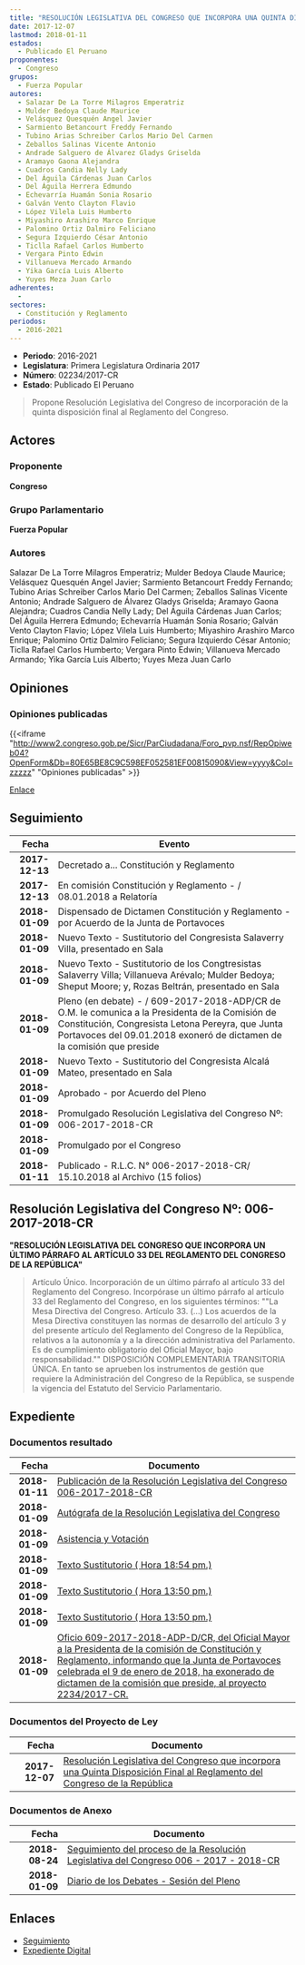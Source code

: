 ```yaml
---
title: "RESOLUCIÓN LEGISLATIVA DEL CONGRESO QUE INCORPORA UNA QUINTA DISPOSICIÓN FINAL AL REGLAMENTO DEL CONGRESO DE LA REPÚBLICA"
date: 2017-12-07
lastmod: 2018-01-11
estados: 
  - Publicado El Peruano
proponentes: 
  - Congreso
grupos: 
  - Fuerza Popular
autores: 
  - Salazar De La Torre Milagros Emperatriz
  - Mulder Bedoya Claude Maurice
  - Velásquez Quesquén Angel Javier
  - Sarmiento Betancourt Freddy Fernando
  - Tubino Arias Schreiber Carlos Mario Del Carmen
  - Zeballos Salinas Vicente Antonio
  - Andrade Salguero de Álvarez Gladys Griselda
  - Aramayo Gaona Alejandra
  - Cuadros Candia Nelly Lady
  - Del Águila Cárdenas Juan Carlos
  - Del Águila Herrera Edmundo
  - Echevarría Huamán Sonia Rosario
  - Galván Vento Clayton Flavio
  - López Vilela Luis Humberto
  - Miyashiro Arashiro Marco Enrique
  - Palomino Ortiz Dalmiro Feliciano
  - Segura Izquierdo César Antonio
  - Ticlla Rafael Carlos Humberto
  - Vergara Pinto Edwin
  - Villanueva Mercado Armando
  - Yika García Luis Alberto
  - Yuyes Meza Juan Carlo
adherentes: 
  - 
sectores: 
  - Constitución y Reglamento
periodos: 
  - 2016-2021
---
```


- **Periodo**: 2016-2021
- **Legislatura**: Primera Legislatura Ordinaria 2017
- **Número**: 02234/2017-CR
- **Estado**: Publicado El Peruano

> Propone Resolución Legislativa del Congreso de incorporación de la quinta disposición final al Reglamento del Congreso.


## Actores

### Proponente

**Congreso**

### Grupo Parlamentario

**Fuerza Popular**

### Autores

Salazar De La Torre Milagros Emperatriz; Mulder Bedoya Claude Maurice; Velásquez Quesquén Angel Javier; Sarmiento Betancourt Freddy Fernando; Tubino Arias Schreiber Carlos Mario Del Carmen; Zeballos Salinas Vicente Antonio; Andrade Salguero de Álvarez Gladys Griselda; Aramayo Gaona Alejandra; Cuadros Candia Nelly Lady; Del Águila Cárdenas Juan Carlos; Del Águila Herrera Edmundo; Echevarría Huamán Sonia Rosario; Galván Vento Clayton Flavio; López Vilela Luis Humberto; Miyashiro Arashiro Marco Enrique; Palomino Ortiz Dalmiro Feliciano; Segura Izquierdo César Antonio; Ticlla Rafael Carlos Humberto; Vergara Pinto Edwin; Villanueva Mercado Armando; Yika García Luis Alberto; Yuyes Meza Juan Carlo


## Opiniones

### Opiniones publicadas

{{<iframe "http://www2.congreso.gob.pe/Sicr/ParCiudadana/Foro_pvp.nsf/RepOpiweb04?OpenForm&Db=80E65BE8C9C598EF052581EF00815090&View=yyyy&Col=zzzzz" "Opiniones publicadas" >}}

[Enlace](http://www2.congreso.gob.pe/Sicr/ParCiudadana/Foro_pvp.nsf/RepOpiweb04?OpenForm&Db=80E65BE8C9C598EF052581EF00815090&View=yyyy&Col=zzzzz)

## Seguimiento

| Fecha | Evento |
|------:|--------|
| **2017-12-13** | Decretado a... Constitución y Reglamento|
| **2017-12-13** | En comisión Constitución y Reglamento - / 08.01.2018 a Relatoría|
| **2018-01-09** | Dispensado de Dictamen Constitución y Reglamento - por Acuerdo de la Junta de Portavoces|
| **2018-01-09** | Nuevo Texto - Sustitutorio del Congresista Salaverry Villa, presentado en Sala|
| **2018-01-09** | Nuevo Texto - Sustitutorio de los Congtresistas Salaverry Villa; Villanueva Arévalo; Mulder Bedoya; Sheput Moore; y, Rozas Beltrán, presentado en Sala|
| **2018-01-09** | Pleno (en debate) - / 609-2017-2018-ADP/CR de O.M. le comunica a la Presidenta de la Comisión de Constitución, Congresista Letona Pereyra, que Junta Portavoces del 09.01.2018 exoneró de dictamen de la comisión que preside|
| **2018-01-09** | Nuevo Texto - Sustitutorio del Congresista Alcalá Mateo, presentado en Sala|
| **2018-01-09** | Aprobado - por Acuerdo del Pleno|
| **2018-01-09** | Promulgado Resolución Legislativa del Congreso Nº: 006-2017-2018-CR|
| **2018-01-09** | Promulgado por el Congreso|
| **2018-01-11** | Publicado - R.L.C. N° 006-2017-2018-CR/ 15.10.2018 al Archivo (15 folios)|

## Resolución Legislativa del Congreso Nº: 006-2017-2018-CR

**"RESOLUCIÓN LEGISLATIVA DEL CONGRESO QUE INCORPORA UN ÚLTIMO PÁRRAFO AL ARTÍCULO 33 DEL REGLAMENTO DEL CONGRESO DE LA REPÚBLICA"**

> Artículo Único. Incorporación de un último párrafo al artículo 33 del Reglamento del Congreso. Incorpórase un último párrafo al artículo 33 del Reglamento del Congreso, en los siguientes términos: ""La Mesa Directiva del Congreso. Artículo 33. (…) Los acuerdos de la Mesa Directiva constituyen las normas de desarrollo del artículo 3 y del presente artículo del Reglamento del Congreso de la República, relativos a la autonomía y a la dirección administrativa del Parlamento. Es de cumplimiento obligatorio del Oficial Mayor, bajo responsabilidad."" DISPOSICIÓN COMPLEMENTARIA TRANSITORIA ÚNICA. En tanto se aprueben los instrumentos de gestión que requiere la Administración del Congreso de la República, se suspende la vigencia del Estatuto del Servicio Parlamentario.


## Expediente


### Documentos resultado

| Fecha | Documento |
|------:|--------|
| **2018-01-11** | [Publicación de la Resolución Legislativa del Congreso 006-2017-2018-CR](http://www.leyes.congreso.gob.pe/Documentos/2016_2021/Resolucion_Legislativa_del_Congreso/RLG-006-2017-2018-CR.pdf) |
| **2018-01-09** | [Autógrafa de la Resolución Legislativa del Congreso](http://www.leyes.congreso.gob.pe/Documentos/2016_2021/Autografas/Resolucion_Legislativa_del_Congreso/AU0223420180109.pdf) |
| **2018-01-09** | [Asistencia y Votación](http://www.leyes.congreso.gob.pe/Documentos/2016_2021/Asistencia_y_Votacion/Proyectos_de_Ley/AV02234_20180109.pdf) |
| **2018-01-09** | [Texto Sustitutorio ( Hora 18:54 pm.)](http://www.leyes.congreso.gob.pe/Documentos/2016_2021/Texto_Sustitutorio/Proyectos_de_Ley/TS0223420180109_..pdf) |
| **2018-01-09** | [Texto Sustitutorio ( Hora 13:50 pm.)](http://www.leyes.congreso.gob.pe/Documentos/2016_2021/Texto_Sustitutorio/Proyectos_de_Ley/TS0223420180109.pdf) |
| **2018-01-09** | [Texto Sustitutorio ( Hora 13:50 pm.)](http://www.leyes.congreso.gob.pe/Documentos/2016_2021/Texto_Sustitutorio/Proyectos_de_Ley/TS02234_20180109.pdf) |
| **2018-01-09** | [Oficio 609-2017-2018-ADP-D/CR, del Oficial Mayor a la Presidenta de la comisión de Constitución y Reglamento, informando que la Junta de Portavoces celebrada el 9 de enero de 2018, ha exonerado de dictamen de la comisión que preside, al proyecto 2234/2017-CR.](http://www.leyes.congreso.gob.pe/Documentos/2016_2021/Oficios/Oficialia_Mayor/OFICIO-609-2017-2018-ADP-D-CR.pdf) |

### Documentos del Proyecto de Ley

| Fecha | Documento |
|------:|--------|
| **2017-12-07** | [Resolución Legislativa del Congreso que incorpora una Quinta Disposición Final al Reglamento del Congreso de la República](http://www.leyes.congreso.gob.pe/Documentos/2016_2021/Proyectos_de_Ley_y_de_Resoluciones_Legislativas/PL0223420171207.pdf) |

### Documentos de Anexo

| Fecha | Documento |
|------:|--------|
| **2018-08-24** | [Seguimiento del proceso de la Resolución Legislativa del Congreso 006 - 2017 - 2018-CR](http://www.leyes.congreso.gob.pe/Documentos/2016_2021/Seguimiento_de_Proyectos_de_Ley/02234PL20180824.pdf) |
| **2018-01-09** | [Diario de los Debates - Sesión del Pleno](http://www2.congreso.gob.pe/Sicr/DiarioDebates/Publicad.nsf/SesionesPleno/05256D6E0073DFE905258211005D6F41/$FILE/PLO-2017-26.pdf) |

## Enlaces 

- [Seguimiento](http://www2.congreso.gob.pe/Sicr/TraDocEstProc/CLProLey2016.nsf/f7fff46988ca05b1052578e100829cc7/e37256e2194d6183052581f000006cf4?OpenDocument)
- [Expediente Digital](http://www2.congreso.gob.pe/Sicr/TraDocEstProc/CLProLey2016.nsf/f7fff46988ca05b1052578e100829cc7/e37256e2194d6183052581f000006cf4?OpenDocument&Click=05257FB7005EB655.eb71d0cf91d8294e05256cdf006b5706/$Body/0.1C6C)
